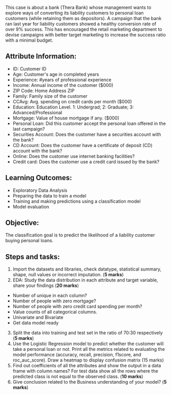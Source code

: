 This case is about a bank (Thera Bank) whose management wants to explore ways of converting its liability customers to personal loan customers (while retaining them as depositors). A campaign that the bank ran last year for liability customers showed a healthy conversion rate of over 9% success. This has encouraged the retail marketing department to devise campaigns with better target marketing to increase the success ratio with a minimal budget.
## **Attribute Information:**
* ID: Customer ID
* Age: Customer's age in completed years
* Experience: #years of professional experience
* Income: Annual income of the customer (\$000)
* ZIP Code: Home Address ZIP
* Family: Family size of the customer
* CCAvg: Avg. spending on credit cards per month (\$000)
* Education: Education Level. 1: Undergrad; 2: Graduate; 3: Advanced/Professional
* Mortgage: Value of house mortgage if any. (\$000)
* Personal Loan: Did this customer accept the personal loan offered in the last campaign?
* Securities Account: Does the customer have a securities account with the bank?
* CD Account: Does the customer have a certificate of deposit (CD) account with the bank?
* Online: Does the customer use internet banking facilities?
* Credit card: Does the customer use a credit card issued by the bank?
 
## **Learning Outcomes:**
* Exploratory Data Analysis
* Preparing the data to train a model
* Training and making predictions using a classification model
* Model evaluation
 
## **Objective:**
The classification goal is to predict the likelihood of a liability customer buying personal loans.
 
## **Steps and tasks:**
1.	Import the datasets and libraries, check datatype, statistical summary, shape, null values or incorrect imputation. (**5 marks**)
2.	EDA: Study the data distribution in each attribute and target variable, share your findings (**20 marks**)
* Number of unique in each column?
* Number of people with zero mortgage?
* Number of people with zero credit card spending per month?
* Value counts of all categorical columns.
* Univariate and Bivariate
* Get data model ready
3.	Split the data into training and test set in the ratio of 70:30 respectively (**5 marks**)
4.	Use the Logistic Regression model to predict whether the customer will take a personal loan or not. Print all the metrics related to evaluating the model performance (accuracy, recall, precision, f1score, and roc_auc_score). Draw a heatmap to display confusion matrix (15 marks)
5.	Find out coefficients of all the attributes and show the output in a data frame with column names? For test data show all the rows where the predicted class is not equal to the observed class. (**10 marks**)
6.	Give conclusion related to the Business understanding of your model? (**5 marks**)

